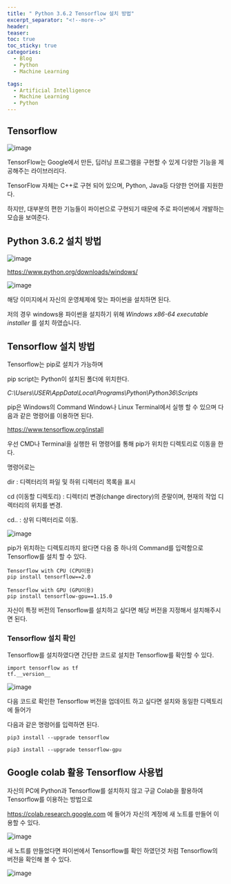 ```yaml
---
title: " Python 3.6.2 Tensorflow 설치 방법"
excerpt_separator: "<!--more-->"
header:
teaser: 
toc: true
toc_sticky: true
categories:
  - Blog
  - Python
  - Machine Learning

tags:
  - Artificial Intelligence
  - Machine Learning
  - Python
---
```


## Tensorflow 

![image](https://user-images.githubusercontent.com/81428281/131857679-18d6d210-472f-444e-a077-0d39799472bc.png)


TensorFlow는 Google에서 만든, 딥러닝 프로그램을 구현할 수 있게 다양한 기능을 제공해주는 라이브러리다.  

TensorFlow 자체는 C++로 구현 되어 있으며, Python, Java등 다양한 언어를 지원한다. 

하지만, 대부분의 편한 기능들이 파이썬으로 구현되기 때문에 주로 파이썬에서 개발하는 모습을 보여준다.


## Python 3.6.2 설치 방법  

![image](https://user-images.githubusercontent.com/81428281/131857758-3e72338d-298f-4446-a177-46265c33b872.png)


<https://www.python.org/downloads/windows/>



![image](https://user-images.githubusercontent.com/81428281/131852239-434f1aa5-7328-4585-b441-0b04fc880c7b.png)



해당 이미지에서 자신의 운영체제에 맞는 파이썬을 설치하면 된다.

저의 경우 windows용 파이썬을 설치하기 위해 _Windows x86-64 executable installer_ 를 설치 하였습니다.




## Tensorflow 설치 방법
 
Tensorflow는 pip로 설치가 가능하며

pip script는 Python이 설치된 폴더에 위치한다.

_C:\Users\USER\AppData\Local\Programs\Python\Python36\Scripts_

pip은 Windows의 Command Window나 Linux Terminal에서 실행 할 수 있으며 다음과 같은 명령어를 이용하면  된다.  

<https://www.tensorflow.org/install>

우선 CMD나 Terminal을 실행한 뒤 명령어를 통해 pip가 위치한 디렉토리로 이동을 한다.

명령어로는 

dir : 디렉터리의 파일 및 하위 디렉터리 목록을 표시

cd (이동할 디렉토리) : 디렉터리 변경(change directory)의 준말이며, 현재의 작업 디렉터리의 위치를 변경. 

cd.. : 상위 디렉터리로 이동.

![image](https://user-images.githubusercontent.com/81428281/131856082-711a166d-295d-4a95-8d02-f7928322dd2d.png)

pip가 위치하는 디렉토리까지 왔다면 다음 중 하나의 Command를 입력함으로 Tensorflow를 설치 할 수 있다.

```
Tensorflow with CPU (CPU이용)
pip install tensorflow==2.0

Tensorflow with GPU (GPU이용)
pip install tensorflow-gpu==1.15.0
```


자신이 특정 버전의 Tensorflow를 설치하고 싶다면 해당 버전을 지정해서 설치해주시면 된다.


### Tensorflow 설치 확인  

Tensorflow를 설치하였다면 간단한 코드로 설치한 Tensorflow를 확인할 수 있다.

```
import tensorflow as tf
tf.__version__
```


![image](https://user-images.githubusercontent.com/81428281/131858898-755a4b26-d876-4ff7-ad38-0f91644b7c9c.png)

다음 코드로 확인한 Tensorflow 버전을 업데이트 하고 싶다면 설치와 동일한 디렉토리에 들어가


다음과 같은 명령어를 입력하면 된다.

```
pip3 install --upgrade tensorflow

pip3 install --upgrade tensorflow-gpu
```




## Google colab 활용 Tensorflow 사용법

자신의 PC에 Python과 Tensorflow를 설치하지 않고 구글 Colab을 활용하여 Tensorflow를 이용하는 방법으로

<https://colab.research.google.com> 에 들어가 자신의 계정에 새 노트를 만들어 이용할 수 있다.

![image](https://user-images.githubusercontent.com/81428281/131855232-36a48ef3-76c9-41d2-8000-a7820fc18b55.png)



새 노트를 만들었다면 파이썬에서 Tensorflow를 확인 하였던것 처럼 Tensorflow의 버전을 확인해 볼 수 있다.



![image](https://user-images.githubusercontent.com/81428281/131855365-6bed320b-a8e5-4b59-835b-70d669b088dd.png)



